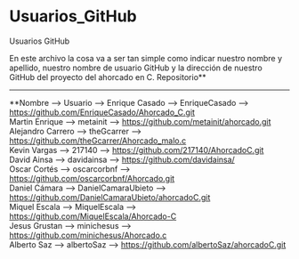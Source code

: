 # Usuarios_GitHub
Usuarios GitHub

En este archivo la cosa va a ser tan simple como indicar nuestro nombre y apellido, nuestro nombre de usuario GitHub y la dirección de nuestro GitHub del proyecto del ahorcado en C.
Repositorio**
***
**Nombre --> Usuario --> 
Enrique Casado --> EnriqueCasado --> https://github.com/EnriqueCasado/Ahorcado_C.git  
Martin Enrique --> metainit --> https://github.com/metainit/ahorcado.git  
Alejandro Carrero --> theGcarrer --> https://github.com/theGcarrer/Ahorcado_malo.c  
Kevin Vargas --> 217140 --> https://github.com/217140/AhorcadoC.git  
David Ainsa --> davidainsa --> https://github.com/davidainsa/  
Oscar Cortés --> oscarcorbnf --> https://github.com/oscarcorbnf/Ahorcado.git  
Daniel Cámara --> DanielCamaraUbieto --> https://github.com/DanielCamaraUbieto/ahorcadoC.git  
Miquel Escala --> MiquelEscala --> https://github.com/MiquelEscala/Ahorcado-C  
Jesus Grustan --> minichesus --> https://github.com/minichesus/Ahorcado.c  
Alberto Saz --> albertoSaz --> https://github.com/albertoSaz/ahorcadoC.git